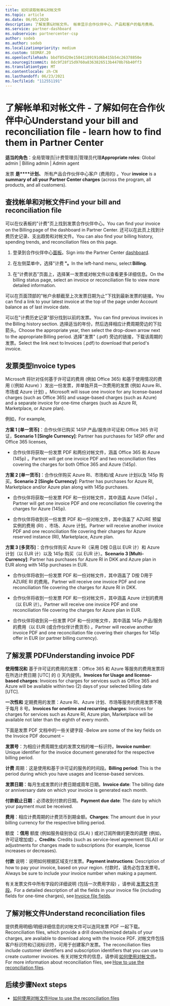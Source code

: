 ```yaml
---
title: 如何读取帐单&对帐文件
ms.topic: article
ms.date: 06/05/2020
description: 了解发票&对帐文件。 帐单显示合作伙伴中心、产品和客户的每月费用。
ms.service: partner-dashboard
ms.subservice: partnercenter-csp
author: sodeb
ms.author: sodeb
ms.localizationpriority: medium
ms.custom: SEOMAY.20
ms.openlocfilehash: bbdf85d20e15841189191d6b415b54c26378850e
ms.sourcegitcommit: 8dc9f28f15d9760a8363826513b4470b76b40ff3
ms.translationtype: MT
ms.contentlocale: zh-CN
ms.lasthandoff: 06/23/2021
ms.locfileid: "112551191"
---
```

# <a name="understand-your-bill-and-reconciliation-file---learn-how-to-find-them-in-partner-center"></a><span data-ttu-id="f4dac-104">了解帐单和对帐文件 - 了解如何在合作伙伴中心</span><span class="sxs-lookup"><span data-stu-id="f4dac-104">Understand your bill and reconciliation file - learn how to find them in Partner Center</span></span>


<span data-ttu-id="f4dac-105">**适当的角色**：全局管理员|计费管理员|管理员代理</span><span class="sxs-lookup"><span data-stu-id="f4dac-105">**Appropriate roles**: Global admin | Billing admin | Admin agent</span></span>


<span data-ttu-id="f4dac-106">发票 **是\*\*\*\*计划、** 所有产品合作伙伴中心客户 (费用的) 。</span><span class="sxs-lookup"><span data-stu-id="f4dac-106">Your **invoice** is a **summary of all your Partner Center charges** (across the program, all products, and all customers).</span></span> 

## <a name="find-your-bill-and-reconciliation-file"></a><span data-ttu-id="f4dac-107">查找帐单和对帐文件</span><span class="sxs-lookup"><span data-stu-id="f4dac-107">Find your bill and reconciliation file</span></span> 

<span data-ttu-id="f4dac-108">可以在仪表板的"计费"页上找到发票合作伙伴中心。</span><span class="sxs-lookup"><span data-stu-id="f4dac-108">You can find your invoice on the Billing page of the dashboard in Partner Center.</span></span> <span data-ttu-id="f4dac-109">还可以在此页上找到计费历史记录、支出趋势和对帐文件。</span><span class="sxs-lookup"><span data-stu-id="f4dac-109">You can also find your billing history, spending trends, and reconciliation files on this page.</span></span> 

1. <span data-ttu-id="f4dac-110">登录到合作伙伴中心[面板](https://partner.microsoft.com/dashboard/home)。</span><span class="sxs-lookup"><span data-stu-id="f4dac-110">Sign into the Partner Center [dashboard](https://partner.microsoft.com/dashboard/home).</span></span> 

2. <span data-ttu-id="f4dac-111">在左侧菜单中，选择"计费 **"。**</span><span class="sxs-lookup"><span data-stu-id="f4dac-111">In the left-hand menu, select **Billing**.</span></span> 

3. <span data-ttu-id="f4dac-112">在“计费状态”页面上，选择某一发票或对帐文件以查看更多详细信息。</span><span class="sxs-lookup"><span data-stu-id="f4dac-112">On the billing status page, select an invoice or reconciliation file to view more detailed information.</span></span> 

<span data-ttu-id="f4dac-113">可以在页面顶部的"帐户余额截至上次发票日期为止"下找到最新发票的链接。</span><span class="sxs-lookup"><span data-stu-id="f4dac-113">You can find a link to your latest invoice at the top of the page under Account balance as of last invoice date.</span></span> 

<span data-ttu-id="f4dac-114">可以在"计费历史记录"部分找到以前的发票。</span><span class="sxs-lookup"><span data-stu-id="f4dac-114">You can find previous invoices in the Billing history section.</span></span> <span data-ttu-id="f4dac-115">选择适当的年份，然后选择相应计费周期旁边的下拉箭头。</span><span class="sxs-lookup"><span data-stu-id="f4dac-115">Choose the appropriate year, then select the drop-down arrow next to the appropriate Billing period.</span></span> <span data-ttu-id="f4dac-116">选择"发票" (.pdf) 旁边的链接，下载该周期的发票。</span><span class="sxs-lookup"><span data-stu-id="f4dac-116">Select the link next to Invoices (.pdf) to download that period's invoice.</span></span> 

## <a name="invoice-types"></a><span data-ttu-id="f4dac-117">发票类型</span><span class="sxs-lookup"><span data-stu-id="f4dac-117">Invoice types</span></span>

<span data-ttu-id="f4dac-118">Microsoft 将针对任何基于许可证的费用 (例如 Office 365) 和基于使用情况的费用 (（例如 Azure) ）发出一份发票，并单独开具一次费用的发票 (例如 Azure RI、市场或 Azure 计划) 。</span><span class="sxs-lookup"><span data-stu-id="f4dac-118">Microsoft will issue one invoice for any license-based charges (such as Office 365) and usage-based charges (such as Azure) and a separate invoice for one-time charges (such as Azure RI, Marketplace, or Azure plan).</span></span>

<span data-ttu-id="f4dac-119">例如，</span><span class="sxs-lookup"><span data-stu-id="f4dac-119">For example,</span></span>  

<span data-ttu-id="f4dac-120">**方案 1 [单一货币]**：合作伙伴已购买 145P 产品/服务许可证和 Office 365 许可证，</span><span class="sxs-lookup"><span data-stu-id="f4dac-120">**Scenario 1 [Single Currency]**: Partner has purchases for 145P offer and Office 365 licenses,</span></span>  

- <span data-ttu-id="f4dac-121">合作伙伴将获取一份发票 PDF 和两份对帐文件，涵盖 Office 365 和 Azure (145p) 。</span><span class="sxs-lookup"><span data-stu-id="f4dac-121">Partner will get one invoice PDF and two reconciliation files covering the charges for both Office 365 and Azure (145p).</span></span>  

<span data-ttu-id="f4dac-122">**方案 2 [单一货币]**：合作伙伴购买 Azure RI、市场和/或 Azure 计划以及 145p 购买。</span><span class="sxs-lookup"><span data-stu-id="f4dac-122">**Scenario 2 [Single Currency]**: Partner has purchases for Azure RI, Marketplace and/or Azure plan along with 145p purchases.</span></span>

- <span data-ttu-id="f4dac-123">合作伙伴将获取一份发票 PDF 和一份对帐文件，其中涵盖 Azure (145p) 。</span><span class="sxs-lookup"><span data-stu-id="f4dac-123">Partner will get one invoice PDF and one reconciliation file covering the charges for Azure (145p).</span></span> 

- <span data-ttu-id="f4dac-124">合作伙伴将收到另一份发票 PDF 和一份对帐文件，其中涵盖了 AZURE 预留实例的费用 (RI) 、市场、Azure 计划。</span><span class="sxs-lookup"><span data-stu-id="f4dac-124">Partner will receive another invoice PDF and one reconciliation file covering their charges for Azure reserved instance (RI), Marketplace, Azure plan.</span></span> 

<span data-ttu-id="f4dac-125">**方案 3 [多货币]**：合作伙伴购买 Azure RI（采用 D按 D且以 EUR 计）和 Azure 计划（以 EUR 计）以及 145p 购买（以 EUR 计）。</span><span class="sxs-lookup"><span data-stu-id="f4dac-125">**Scenario 3 [Multi-Currency]**: Partner has purchases for Azure RI in DKK and Azure plan in EUR along with 145p purchases in EUR.</span></span>

- <span data-ttu-id="f4dac-126">合作伙伴将收到一份发票 PDF 和一份对帐文件，其中涵盖了 D按 D用于 AZURE RI 的费用。</span><span class="sxs-lookup"><span data-stu-id="f4dac-126">Partner will receive one invoice PDF and one reconciliation file covering the charges for Azure RI in DKK.</span></span> 

- <span data-ttu-id="f4dac-127">合作伙伴将收到一份发票 PDF 和一份对帐文件，其中涵盖 Azure 计划的费用（以 EUR 计）。</span><span class="sxs-lookup"><span data-stu-id="f4dac-127">Partner will receive one invoice PDF and one reconciliation file covering the charges for Azure plan in EUR.</span></span> 

- <span data-ttu-id="f4dac-128">合作伙伴将收到另一份发票 PDF 和一份对帐文件，其中涵盖 145p 产品/服务的费用（以 EUR (或合作伙伴计费货币) 。</span><span class="sxs-lookup"><span data-stu-id="f4dac-128">Partner will receive another invoice PDF and one reconciliation file covering their charges for 145p offer in EUR (or partner billing currency).</span></span> 


## <a name="understanding-invoice-pdf"></a><span data-ttu-id="f4dac-129">了解发票 PDF</span><span class="sxs-lookup"><span data-stu-id="f4dac-129">Understanding invoice PDF</span></span> 

<span data-ttu-id="f4dac-130">**使用情况和** 基于许可证的费用的发票：Office 365 和 Azure 等服务的费用发票将在所选计费日期 [UTC] 的 () 天内提供。</span><span class="sxs-lookup"><span data-stu-id="f4dac-130">**Invoices for Usage and license-based charges**: Invoices for charges for services such as Office 365 and Azure will be available within two (2) days of your selected billing date [UTC].</span></span>  

<span data-ttu-id="f4dac-131">**一次性和** 定期费用的发票：Azure RI、Azure 计划、市场等服务的费用发票不晚于每月 8 号。</span><span class="sxs-lookup"><span data-stu-id="f4dac-131">**Invoices for onetime and recurring charges**: Invoices for charges for services such as Azure RI, Azure plan, Marketplace will be available not later than the eighth of every month.</span></span>  

<span data-ttu-id="f4dac-132">下面是发票 PDF 文档中的一些关键字段 -</span><span class="sxs-lookup"><span data-stu-id="f4dac-132">Below are some of the key fields on the Invoice PDF document –</span></span>

<span data-ttu-id="f4dac-133">**发票号**：为相应计费周期生成的发票文档的唯一标识符。</span><span class="sxs-lookup"><span data-stu-id="f4dac-133">**Invoice number**: Unique identifier for the invoice document generated for the respective billing period.</span></span> 

<span data-ttu-id="f4dac-134">**计费** 周期：这是使用和基于许可证的服务的时间段。</span><span class="sxs-lookup"><span data-stu-id="f4dac-134">**Billing period**: This is the period during which you have usages and license-based services.</span></span> 

<span data-ttu-id="f4dac-135">**发票日期**：每月生成发票的计费日期或周年日期。</span><span class="sxs-lookup"><span data-stu-id="f4dac-135">**Invoice date**: The billing date or anniversary date on which your invoice is generated each month.</span></span> 

<span data-ttu-id="f4dac-136">**付款截止日期**：必须收到付款的日期。</span><span class="sxs-lookup"><span data-stu-id="f4dac-136">**Payment due date**: The date by which your payment must be received.</span></span> 

<span data-ttu-id="f4dac-137">**费用**：相应计费周期的计费货币到期金额。</span><span class="sxs-lookup"><span data-stu-id="f4dac-137">**Charges**: The amount due in your billing currency for the respective billing period.</span></span> 

<span data-ttu-id="f4dac-138">额度 **：信用** 额度 (例如服务级别协议 (SLA) ) 或对订阅所做的更改的调整 (例如，许可证增加或) 。</span><span class="sxs-lookup"><span data-stu-id="f4dac-138">**Credits**: Credits (such as service-level agreement (SLA)) or adjustments for changes made to subscriptions (for example, license increases or decreases).</span></span> 

<span data-ttu-id="f4dac-139">**付款** 说明：说明如何根据区域支付发票。</span><span class="sxs-lookup"><span data-stu-id="f4dac-139">**Payment instructions**: Description of how to pay your invoice, based on your region.</span></span> <span data-ttu-id="f4dac-140">付款时，请务必包含发票号。</span><span class="sxs-lookup"><span data-stu-id="f4dac-140">Always be sure to include your invoice number when making a payment.</span></span> 

<span data-ttu-id="f4dac-141">有关发票文件中所有字段的详细说明 (包括一次费用字段) ，请参阅 [发票文件字段](invoice-file.md)。</span><span class="sxs-lookup"><span data-stu-id="f4dac-141">For a detailed description of all the fields in your invoice file (including fields for one-time charges), see [Invoice file fields](invoice-file.md).</span></span> 

## <a name="understand-reconciliation-files"></a><span data-ttu-id="f4dac-142">了解对帐文件</span><span class="sxs-lookup"><span data-stu-id="f4dac-142">Understand reconciliation files</span></span>

 <span data-ttu-id="f4dac-143">提供费用明细/明细详细信息的对帐文件可以连同发票 PDF 一起下载。</span><span class="sxs-lookup"><span data-stu-id="f4dac-143">Reconciliation files, which provide a drill down/itemized details of your charges, are available to download along with the Invoice PDF.</span></span> <span data-ttu-id="f4dac-144">对帐文件包括客户标识符和订阅标识符，可用于创建客户发票。</span><span class="sxs-lookup"><span data-stu-id="f4dac-144">The reconciliation files include customer identifiers and subscription identifiers that you can use to create customer invoices.</span></span> <span data-ttu-id="f4dac-145">有关对帐文件的信息，请参阅 [如何使用对帐文件](use-the-reconciliation-files.md)。</span><span class="sxs-lookup"><span data-stu-id="f4dac-145">For more information about reconciliation files, see [How to use the reconciliation files](use-the-reconciliation-files.md).</span></span> 

## <a name="next-steps"></a><span data-ttu-id="f4dac-146">后续步骤</span><span class="sxs-lookup"><span data-stu-id="f4dac-146">Next steps</span></span>

- [<span data-ttu-id="f4dac-147">如何使用对帐文件</span><span class="sxs-lookup"><span data-stu-id="f4dac-147">How to use the reconciliation files</span></span>](use-the-reconciliation-files.md)